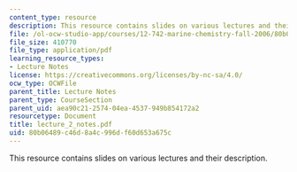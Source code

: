 ```yaml
---
content_type: resource
description: This resource contains slides on various lectures and their description.
file: /ol-ocw-studio-app/courses/12-742-marine-chemistry-fall-2006/80b06489c46d8a4c996df60d653a675c_lecture_2_notes.pdf
file_size: 410770
file_type: application/pdf
learning_resource_types:
- Lecture Notes
license: https://creativecommons.org/licenses/by-nc-sa/4.0/
ocw_type: OCWFile
parent_title: Lecture Notes
parent_type: CourseSection
parent_uid: aea90c21-2574-04ea-4537-949b854172a2
resourcetype: Document
title: lecture_2_notes.pdf
uid: 80b06489-c46d-8a4c-996d-f60d653a675c
---
```

This resource contains slides on various lectures and their description.